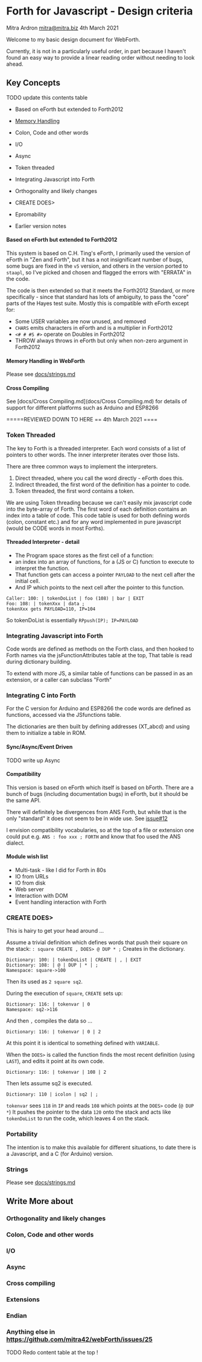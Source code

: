 # Forth for Javascript - Design criteria
Mitra Ardron <mitra@mitra.biz> 4th March 2021

Welcome to my basic design document for WebForth.  

Currently, it is not in a particularly useful order, in part because I haven't found an easy way to 
provide a linear reading order without needing to look ahead.  

## Key Concepts

TODO update this contents table

* Based on eForth but extended to Forth2012
* [Memory Handling](docs/Memory%20Handling.md)

* Colon, Code and other words
* I/O
* Async
* Token threaded
* Integrating Javascript into Forth
* Orthogonality and likely changes
* CREATE DOES>
* Epromability
* Earlier version notes

#### Based on eForth but extended to Forth2012
This system is based on C.H. Ting's eForth, 
I primarily used the version of eForth in "Zen and Forth", 
but it has a not insignificant number of bugs,
some bugs are fixed in the `v5` version, 
and others in the version ported to `staapl`, 
so I've picked and chosen and flagged the errors with "ERRATA" in the code. 

The code is then extended so that it meets the Forth2012 Standard, 
or more specifically - since that standard has lots of ambiguity, 
to pass the "core" parts of the Hayes test suite. 
Mostly this is compatible with eForth except for: 

* Some USER variables are now unused, and removed
* `CHARS` emits characters in eForth and is a multiplier in Forth2012
* `<# # #S #>` operate on Doubles in Forth2012
* THROW always throws in eForth but only when non-zero argument in Forth2012

#### Memory Handling in WebForth
Please see [docs/strings.md](docs/strings.md)

#### Cross Compiling 
See [docs/Cross Compiling.md](docs/Cross Compiling.md) for details of support for different platforms
such as Arduino and ESP8266

=====REVIEWED DOWN TO HERE == 4th March 2021 ====

### Token Threaded
The key to Forth is a threaded interpreter. 
Each word consists of a list of pointers to other words.
The inner interpreter iterates over those lists. 

There are three common ways to implement the interpreters. 

1. Direct threaded, where you call the word directly - eForth does this. 
2. Indirect threaded, the first word of the definition has a pointer to code. 
3. Token threaded, the first word contains a token. 

We are using Token threading 
because we can't easily mix javascript code into the byte-array of Forth.
The first word of each definition contains an index into a table of code. 
This code table is used for both defining words (colon, constant etc.) 
and for any word implemented in pure javascript (would be CODE words in most Forths).

#### Threaded Interpreter - detail

* The Program space stores as the first cell of a function:
* an index into an array of functions,
  for a (JS or C) function to execute to interpret the function.
* That function gets can access a pointer `PAYLOAD` to the next cell after the initial cell.
* And IP which points to the next cell after the pointer to this function. 

```
Caller: 100: | tokenDoList | foo (108) | bar | EXIT 
Foo: 108: | tokenXxx | data ; 
tokenXxx gets PAYLOAD=110, IP=104
```

So tokenDoList is essentially `RPpush(IP); IP=PAYLOAD`


### Integrating Javascript into Forth 

Code words are defined as methods on the Forth class,
and then hooked to Forth names via the jsFunctionAttributes table at the top,
That table is read during dictionary building.

To extend with more JS, a similar table of functions can be passed in as an extension, 
or a caller can subclass "Forth"

### Integrating C into Forth
For the C version for Arduino and ESP8266 the code words are defined as functions, 
accessed via the JSfunctions table. 

The dictionaries are then built by defining addresses (XT_abcd) and using them to initialize
a table in ROM. 

#### Sync/Async/Event Driven
TODO write up Async

#### Compatibility
This version is based on eForth which itself is based on bForth.
There are a bunch of bugs (including documentation bugs) in eForth, but it should be the same API.

There will definitely be divergences from ANS Forth, 
but while that is the only "standard" it does not seem to be in wide use. 
See [issue#12](https://github.com/mitra42/webForth/issues/12)

I envision compatibility vocabularies, so at the top of a file or extension one could 
put e.g. `ANS : foo xxx ; FORTH` and know that foo used the ANS dialect.

#### Module wish list
* Multi-task - like I did for Forth in 80s
* IO from URLs
* IO from disk
* Web server
* Interaction with DOM
* Event handling interaction with Forth


### CREATE DOES>
This is hairy to get your head around ... 

Assume a trivial definition which defines words that push their square on the stack:
`: square CREATE , DOES> @ DUP * ;`
Creates in the dictionary. 
```
Dictionary: 100: | tokenDoList | CREATE | , | EXIT 
Dictionary: 108: | @ | DUP | * | ; 
Namespace: square->100
```
Then its used as `2 square sq2`.

During the execution of `square`, `CREATE` sets up:
```
Dictionary: 116: | tokenvar | 0
Namespace: sq2->116
```
And then `,` compiles the data so ...
```
Dictionary: 116: | tokenvar | 0 | 2
```
At this point it is identical to something defined with `VARIABLE`.

When the `DOES>` is called the function finds the most recent definition (using `LAST`), 
and edits it point at its own code.
```
Dictionary: 116: | tokenvar | 108 | 2
```
Then lets assume sq2 is executed.
```
Dictionary: 110 | icolon | sq2 | ; 
```
`tokenvar` sees `118` in `IP` and reads `108` which points at the `DOES>` code (`@ DUP *`)
It pushes the pointer to the data `120` onto the stack and acts like `tokenDoList` to run the code,
which leaves 4 on the stack.

### Portability
The intention is to make this available for different situations, 
to date there is a Javascript, and a C (for Arduino) version.

### Strings
Please see [docs/strings.md](docs/strings.md)

## Write More about

### Orthogonality and likely changes
### Colon, Code and other words
### I/O
### Async
### Cross compiling
### Extensions
### Endian
### Anything else in https://github.com/mitra42/webForth/issues/25

TODO Redo content table at the top ! 
